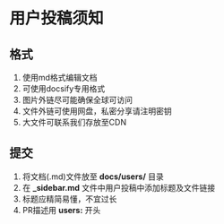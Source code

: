 # 用户投稿须知

## 格式

1. 使用md格式编辑文档
2. 可使用docsify专用格式
3. 图片外链尽可能确保全球可访问
4. 文件外链可使用网盘，私密分享请注明密钥
5. 大文件可联系我们存放至CDN

## 提交

1. 将文档(.md)文件放至 **docs/users/** 目录
2. 在 **_sidebar.md** 文件中用户投稿中添加标题及文件链接
3. 标题应精简易懂，不宜过长
4. PR描述用 **users:** 开头